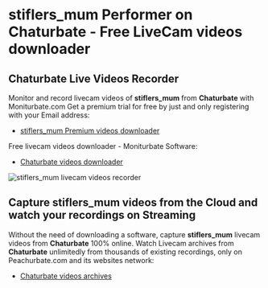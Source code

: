 # stiflers_mum Performer on Chaturbate - Free LiveCam videos downloader

## Chaturbate Live Videos Recorder

Monitor and record livecam videos of **stiflers_mum** from **Chaturbate** with Moniturbate.com
Get a premium trial for free by just and only registering with your Email address:
* [stiflers_mum Premium videos downloader](https://moniturbate.com/request-demo-licence-key.html)

Free livecam videos downloader - Moniturbate Software:
* [Chaturbate videos downloader](https://moniturbate.com/moniturbate-download-software.html)

![stiflers_mum livecam videos recorder](https://peachurnet.com/templates/moniturbate-software.png)


## Capture stiflers_mum videos from the Cloud and watch your recordings on Streaming

Without the need of downloading a software, capture **stiflers_mum** livecam videos from **Chaturbate** 100% online.
Watch Livecam archives from **Chaturbate** unlimitedly from thousands of existing recordings, only on Peachurbate.com and its websites network:
* [Chaturbate videos archives](https://peachurnet.com/)